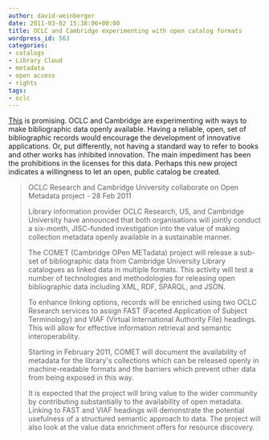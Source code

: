 ```yaml
---
author: david-weinberger
date: 2011-03-02 15:38:06+00:00
title: OCLC and Cambridge experimenting with open catalog formats
wordpress_id: 563
categories:
- catalogs
- Library Cloud
- metadata
- open access
- rights
tags:
- oclc
---
```


[This](http://www.knowledgespeak.com/newsArchieveviewdtl.asp?pickUpID=12386&pickUpBatch=1638#12386) is promising. OCLC and Cambridge are experimenting with ways to make bibliographic data openly available. Having a reliable, open, set of bibliographic records would encourage the development of innovative applications. Or, put differently, not having a standard way to refer to books and other works has inhibited innovation. The main impediment has been the prohibitions in the licenses for this data. Perhaps this new project indicates a willingness to let an open, public catalog be created.

> OCLC Research and Cambridge University collaborate on Open Metadata project - 28 Feb 2011
>
> Library information provider OCLC Research, US, and Cambridge University have announced that both organisations will jointly conduct a six-month, JISC-funded investigation into the value of making collection metadata openly available in a sustainable manner.
>
> The COMET (Cambridge OPen METadata) project will release a sub-set of bibliographic data from Cambridge University Library catalogues as linked data in multiple formats. This activity will test a number of technologies and methodologies for releasing open bibliographic data including XML, RDF, SPARQL, and JSON.
>
> To enhance linking options, records will be enriched using two OCLC Research services to assign FAST (Faceted Application of Subject Terminology) and VIAF (Virtual International Authority File) headings. This will allow for effective information retrieval and semantic interoperability.
>
> Starting in February 2011, COMET will document the availability of metadata for the library's collections which can be released openly in machine-readable formats and the barriers which prevent other data from being exposed in this way.
>
> It is expected that the project will bring value to the wider community by contributing substantially to the availability of open metadata. Linking to FAST and VIAF headings will demonstrate the potential usefulness of a structured semantic approach to data. The project will also look at the value data enrichment offers for resource discovery.
